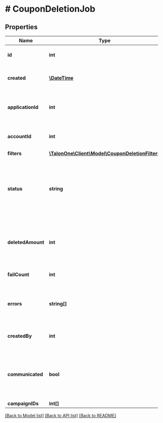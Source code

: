 # # CouponDeletionJob

## Properties

Name | Type | Description | Notes
------------ | ------------- | ------------- | -------------
**id** | **int** | The internal ID of this entity. | 
**created** | [**\DateTime**](\DateTime.md) | The time this entity was created. | 
**applicationId** | **int** | The ID of the Application that owns this entity. | 
**accountId** | **int** | The ID of the account that owns this entity. | 
**filters** | [**\TalonOne\Client\Model\CouponDeletionFilters**](CouponDeletionFilters.md) |  | 
**status** | **string** | The current status of this request. Possible values: - &#x60;not_ready&#x60; - &#x60;pending&#x60; - &#x60;completed&#x60; - &#x60;failed&#x60; | 
**deletedAmount** | **int** | The number of coupon codes that were already deleted for this request. | [optional] 
**failCount** | **int** | The number of times this job failed. | 
**errors** | **string[]** | An array of individual problems encountered during the request. | 
**createdBy** | **int** | ID of the user who created this effect. | 
**communicated** | **bool** | Indicates whether the user that created this job was notified of its final state. | 
**campaignIDs** | **int[]** |  | [optional] 

[[Back to Model list]](../../README.md#documentation-for-models) [[Back to API list]](../../README.md#documentation-for-api-endpoints) [[Back to README]](../../README.md)


